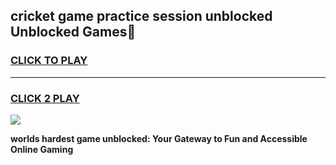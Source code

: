 
## cricket game practice session unblocked Unblocked Games👋
<h3>
<a href="https://premium.freeplayer.one?title=cricket_game_practice_session_unblocked&ref=16F">CLICK TO PLAY</a></h3>
<hr>

<h3>
<a href="https://premium.freeplayer.one?title=cricket_game_practice_session_unblocked&ref=16F">CLICK 2 PLAY</a>
  
</h3>

<a href="https://premium.freeplayer.one?title=cricket_game_practice_session_unblocked&ref=16F/"><img src="https://clearcache.store/games.png"></a>


**worlds hardest game unblocked: Your Gateway to Fun and Accessible Online Gaming**
